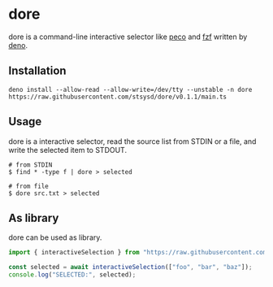 # dore

dore is a command-line interactive selector like
[peco](https://github.com/peco/peco) and [fzf](https://github.com/junegunn/fzf)
written by [deno](https://deno.land/).

## Installation

```console
deno install --allow-read --allow-write=/dev/tty --unstable -n dore https://raw.githubusercontent.com/stsysd/dore/v0.1.1/main.ts
```

## Usage

dore is a interactive selector, read the source list from STDIN or a file, and
write the selected item to STDOUT.

```console
# from STDIN
$ find * -type f | dore > selected

# from file
$ dore src.txt > selected
```

## As library

dore can be used as library.

```typescript
import { interactiveSelection } from "https://raw.githubusercontent.com/stsysd/dore/v0.1.1/mod.ts";

const selected = await interactiveSelection(["foo", "bar", "baz"]);
console.log("SELECTED:", selected);
```
